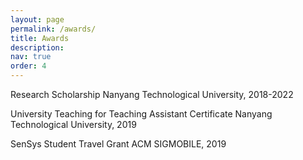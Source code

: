 ```yaml
---
layout: page
permalink: /awards/
title: Awards
description: 
nav: true
order: 4
---
```


Research Scholarship
Nanyang Technological University, 2018-2022

University Teaching for Teaching Assistant Certificate
Nanyang Technological University, 2019

SenSys Student Travel Grant
ACM SIGMOBILE, 2019